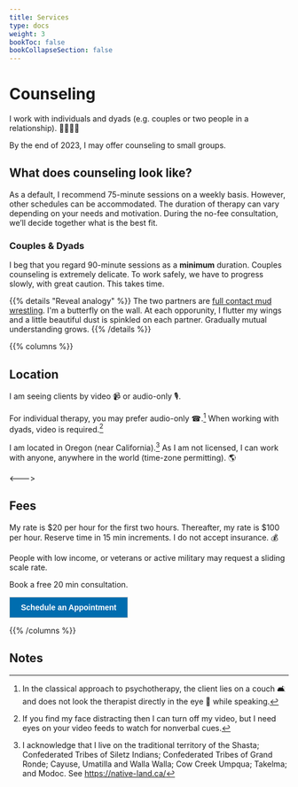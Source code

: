 ```yaml
---
title: Services
type: docs
weight: 3
bookToc: false
bookCollapseSection: false
---
```


# Counseling

I work with individuals and dyads (e.g. couples or two people in a relationship). 🫱🏿‍🫲🏻

By the end of 2023, I may offer counseling to small groups.

## What does counseling look like?

As a default, I recommend 75-minute sessions on a weekly basis. However,
other schedules can be accommodated.
The duration of therapy can vary depending on your needs and motivation.
During the no-fee consultation, we’ll decide together what is the best fit.

### Couples & Dyads

I beg that you regard 90-minute sessions as a **minimum** duration.
Couples counseling is extremely delicate.
To work safely, we have to progress slowly, with great caution.
This takes time.

{{% details "Reveal analogy" %}}
The two partners are [full contact mud wrestling](https://www.youtube.com/watch?v=gZQH7ZZoPZ4).
I'm a butterfly on the wall. At each opporunity, I flutter my wings
and a little beautiful dust is spinkled on each partner. Gradually
mutual understanding grows.
{{% /details %}}

{{% columns %}}

## Location

I am seeing clients by video 📹 or audio-only 🎙️.

For individual therapy, you may prefer audio-only ☎.[^audio-only]
When working with dyads, video is required.[^one-way-video]

I am located in Oregon (near California).[^native]
As I am not licensed, I can work with anyone, anywhere in the world (time-zone permitting). 🌎

<--->

## Fees

My rate is $20 per hour for the first two hours. Thereafter, my rate is $100 per hour. Reserve time in 15 min increments. I do not accept insurance. 💰

People with low income, or veterans or active military may request a sliding scale rate.

Book a free 20 min consultation.

<!-- ScheduleOnce button START -->
<button id="SOIBTN_jpintro" style="background: #006DAF; color: #ffffff; padding: 10px 20px; border: 1px solid #c8c8c8; font: bold 14px Arial; cursor: pointer;" data-height="580" data-psz="00" data-so-page="jpintro" data-delay="1">Schedule an Appointment</button>
<script type="text/javascript" src="https://cdn.oncehub.com/mergedjs/so.js"></script>
<!-- ScheduleOnce button END -->

{{% /columns %}}

## Notes

[^audio-only]: In the classical approach to psychotherapy, the client lies on a couch 🛋️ and does not look the therapist directly in the eye 👀 while speaking.

[^native]: I acknowledge that I live on the traditional
territory of the Shasta; Confederated Tribes of Siletz Indians;
Confederated Tribes of Grand Ronde; Cayuse, Umatilla and Walla Walla;
Cow Creek Umpqua; Takelma; and Modoc. See https://native-land.ca/

[^one-way-video]: If you find my face distracting then I can turn off
my video, but I need eyes on your video feeds to watch for nonverbal cues.
